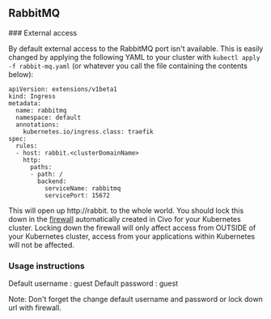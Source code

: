 ## RabbitMQ

### External access

By default external access to the RabbitMQ port isn't available. This is easily changed by applying the following YAML to your cluster with `kubectl apply -f rabbit-mq.yaml` (or whatever you call the file containing the contents below):

```
apiVersion: extensions/v1beta1
kind: Ingress
metadata:
  name: rabbitmq
  namespace: default
  annotations:
    kubernetes.io/ingress.class: traefik
spec:
  rules:
  - host: rabbit.<clusterDomainName>
    http:
      paths:
      - path: /
        backend:
          serviceName: rabbitmq
          servicePort: 15672
```

This will open up http://rabbit.<clusterDomainName> to the whole world. You should lock this down in the [firewall](https://www.civo.com/account/firewalls) automatically created in Civo for your Kubernetes cluster. Locking down the firewall will only affect access from OUTSIDE of your Kubernetes cluster, access from your applications within Kubernetes will not be affected.

### Usage instructions

Default username : guest
Default password : guest

Note: Don't forget the change default username and password or lock down url with firewall.
